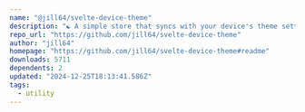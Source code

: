 ```yaml
---
name: "@jill64/svelte-device-theme"
description: "☯ A simple store that syncs with your device's theme settings"
repo_url: "https://github.com/jill64/svelte-device-theme"
author: "jill64"
homepage: "https://github.com/jill64/svelte-device-theme#readme"
downloads: 5711
dependents: 2
updated: "2024-12-25T18:13:41.586Z"
tags: 
  - utility
---
```

